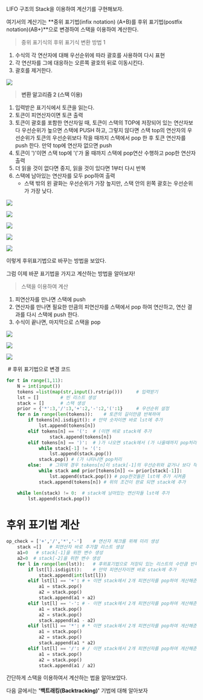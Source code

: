 
LIFO 구조의 Stack을 이용하여 계산기를 구현해보자.

여기서의 계산기는 **중위 표기법(infix notation) (A+B)를 후위 표기법(postfix notation)(AB+)**으로 변경하여 스택을 이용하여 계산한다.

> 중위 표기식의 후위 표기식 변환 방법 1

1.  수식의 각 연산자에 대해 우선순위에 따라 괄호를 사용하여 다시 표현
2.  각 연산자를 그에 대응하는 오른쪽 괄호의 뒤로 이동시킨다.
3.  괄호를 제거한다.

![](https://k.kakaocdn.net/dn/bhxRV7/btrKdQsLZP1/X51SDrNT5LSda7nofWgiA0/img.png)

> **변환 알고리즘 2 (스택 이용)**

1.  입력받은 표기식에서 토큰을 읽는다.
2.  토큰이 피연산자이면 토큰 출력
3.  토큰이 괄호를 포함한 연산자일 때, 토큰이 스택의 TOP에 저장되어 있는 연산자보다 우선순위가 높으면 스택에 PUSH 하고, 그렇지 않다면 스택 top의 연산자의 우선순위가 토큰의 우선순위보다 작을 때까지 스택에서 pop 한 후 토큰 연산자를 push 한다. 만약 top에 연산자 없으면 push
4.  토큰이 ')'이면 스택 top에 '('가 올 때까지 스택에 pop연산 수행하고 pop한 연산자 출력
5.  더 읽을 것이 없다면 중지, 읽을 것이 있다면 1부터 다시 반복
6.  스택에 남아있는 연산자를 모두 pop하여 출력
    -   스택 밖의 왼 괄화는 우선순위가 가장 높지만, 스택 안의 왼쪽 괄호는 우선순위가 가장 낮다.

![](https://k.kakaocdn.net/dn/bGfU3Y/btrKaysRfYA/YVZBszQd7kh5fYF4C37gIK/img.png)

![](https://k.kakaocdn.net/dn/mzEK9/btrJ80vzpL7/ho7lJt40ikf4OJuVhYKyR0/img.png)

![](https://k.kakaocdn.net/dn/dsu33v/btrKbtx76vC/TbiCUYHN2LkjIwfKKM7t2K/img.png)

![](https://k.kakaocdn.net/dn/cMRaI7/btrKb8ml4ZL/GyEVFrmn4PBa8rSx4hhv8k/img.png)

![](https://k.kakaocdn.net/dn/bYDljH/btrKb9lhvsx/iFOX8Ay3nf9ff8xZX7tIOk/img.png)

이렇게 후위표기법으로 바꾸는 방법을 보았다.

그럼 이제 바꾼 표기법을 가지고 계산하는 방법을 알아보자!

> 스택을 이용하여 계산

1.  피연산자를 만나면 스택에 push
2.  연산자를 만나면 필요한 만큼의 피연산자를 스택에서 pop 하여 연산하고, 연산 결과를 다시 스택에 push 한다.
3.  수식이 끝나면, 마지막으로 스택을 pop

![](https://k.kakaocdn.net/dn/cqnzDe/btrKb8s9Lay/Hhu3wjR7k7447eWaT9cGn0/img.png)

![](https://k.kakaocdn.net/dn/cV97jt/btrKay0NYzB/Kn8tNDTH2Iexy1Al1pNdmK/img.png)

![](https://k.kakaocdn.net/dn/cfCymO/btrKhQ6Hxmi/o1tmZDVQb5JOFg9AtGHG4K/img.png)

 # 후위 표기법으로 변경 코드

```PYTHON
for t in range(1,11):
    N = int(input())
    tokens =list(map(str,input().rstrip()))     # 입력받기
    lst = []        # 빈 리스트 생성
    stack = []      # 스택 생성
    prior = {'*':3,'/':3,'+':2,'-':2,'(':1}     # 우선순위 설정
    for n in range(len(tokens)):    # 토큰의 길이만큼 반복하여
        if tokens[n].isdigit(): # 만약 숫자이면 바로 lst에 추가
            lst.append(tokens[n])
        elif tokens[n] == '(':  # (이면 바로 stack에 추가
                stack.append(tokens[n])
        elif tokens[n] == ')':  # )가 나오면 stack에서 (가 나올때까지 pop처리 및 lst에 추가. 
            while stack[-1] != '(':
                lst.append(stack.pop())
            stack.pop() # (가 나타나면 pop처리
        else:   # 그외에 경우 tokens[n]이 stack[-1]의 우선순위와 같거나 보다 작으면 tokens[n]의 우선순위가 더 커질때까지 pop
            while stack and prior[tokens[n]] <= prior[stack[-1]]:
                lst.append(stack.pop()) # pop한것들은 lst에 추가 시켜줌   
            stack.append(tokens[n]) # 위의 조건이 완료 되면 stack에 추가

    while len(stack) != 0:  # stack에 남아있는 연산자들 lst에 추가
        lst.append(stack.pop())
```

# 후위 표기법 계산

```PYTHON
op_check = ['+','/','*','-']    # 연산자 체크를 위해 미리 생성
    stack =[]   # 피연산자 바로 추가할 리스트 생성
    a1=0   # stack[-1]을 위한 변수 생성
    a2=0  # stack[-2]을 위한 변수 생성
    for l in range(len(lst)):   # 후위표기법으로 저장되 있는 리스트의 수만큼 반복   
        if lst[l].isdigit():    # 만약 피연산자이면 바로 stack에 추가
            stack.append(int(lst[l]))
        elif lst[l] == '+': # + 이면 stack에서 2개 피연산자를 pop하여 게산해준뒤 다시 stack에 추가
            a1 = stack.pop()
            a2 = stack.pop()
            stack.append(a1 + a2)
        elif lst[l] == '-': # - 이면 stack에서 2개 피연산자를 pop하여 게산해준뒤 다시 stack에 추가
            a1 = stack.pop()
            a2 = stack.pop()
            stack.append(a1 - a2) 
        elif lst[l] == '*': # * 이면 stack에서 2개 피연산자를 pop하여 게산해준뒤 다시 stack에 추가
            a1 = stack.pop()
            a2 = stack.pop()
            stack.append(a1 * a2)
        elif lst[l] == '/': # / 이면 stack에서 2개 피연산자를 pop하여 게산해준뒤 다시 stack에 추가
            a1 = stack.pop()
            a2 = stack.pop()
            stack.append(a1 / a2)
```

간단하게 스택을 이용하여서 계산하는 법을 알아보았다.

다음 글에서는 **'백트래킹(Backtracking)'** 기법에 대해 알아보자